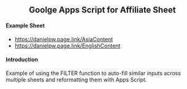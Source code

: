 <h2 align="center">Goolge Apps Script for Affiliate Sheet</h1>
</div>

#### Example Sheet
- https://danielpw.page.link/AsiaContent
- https://danielpw.page.link/EnglishContent

#### Introduction
Example of using the FILTER function to auto-fill similar inputs across multiple sheets and reformatting them with Apps Script.
